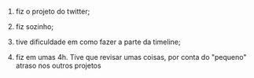 1. fiz o projeto do twitter;

2. fiz sozinho;

3. tive dificuldade em como fazer a parte da timeline;

4. fiz em umas 4h. Tive que revisar umas coisas, por conta do "pequeno" atraso nos outros projetos